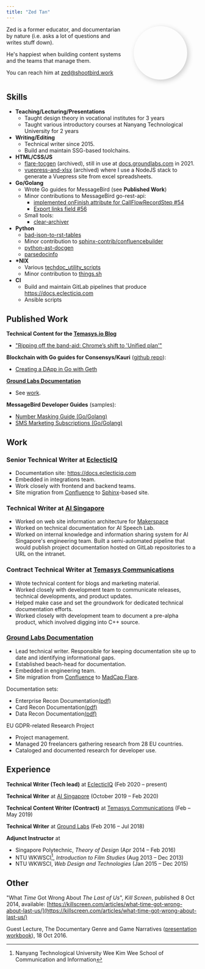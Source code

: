 ```yaml
---
title: "Zed Tan"
---
```

<style>
.this-is-zed {
display: inline-block;
vertical-align: top;
width:10em;
height:10em;
border-radius:50%;
-webkit-border-radius:50%;
-moz-border-radius:50%;
overflow:hidden;
  transition-property:box-shadow;
  transition-duration:300ms;
  box-shadow: 0.3em 0.3em 1em hsla(0,100%,0%,.2);
  -moz-box-shadow: 0.3em 0.3em 1em hsla(0,100%,0%,.2);
  -webkit-box-shadow: 0.3em 0.3em 1em hsla(0,100%,0%,.2);
}
.this-is-zed:hover {
  box-shadow: 0.3em 0.3em 1em hsla(0,100%,0%,.4);
  -moz-box-shadow: 0.3em 0.3em 1em hsla(0,100%,0%,.4);
  -webkit-box-shadow: 0.3em 0.3em 1em hsla(0,100%,0%,.4);
}
.this-is-zed>img{
  width:100%;
}
.cvDescription{
  vertical-align: top;
  display: inline-block;
  width: 60%;
  margin-right: 2em;
}
@media only screen and (max-width: 532px) {
  .cvDescription {
    width: 100%;
  }
}
</style>
<div class="cvHeader">
<div class="cvDescription">
Zed is a former educator, and documentarian by nature (i.e. asks a lot of questions and writes stuff down).

He's happiest when building content systems and the teams that manage them.

You can reach him at [zed@shootbird.work](mailto:zed@shootbird.work)
</div>
<div class="this-is-zed">
<a href="mailto:zed@shootbird.work" alt="zed@shootbird.work"><img src="/images/zed.jpg" /></a>
</div>
</div>

## Skills

- **Teaching/Lecturing/Presentations**
  - Taught design theory in vocational institutes for 3 years
  - Taught various introductory courses at Nanyang Technological University for 2 years
- **Writing/Editing**
  - Technical writer since 2015.
  - Build and maintain SSG-based toolchains.
- **HTML/CSS/JS**
  - [flare-tocgen](https://github.com/zeddee/flare-tocgen)
    (archived), still in use at
    [docs.groundlabs.com](https://www.groundlabs.com/documentation/er/Content/Release-Notes.html)
    in 2021.
  - [vuepress-and-xlsx](https://github.com/zeddee/vuepress-and-xlsx)
    (archived) where I use a NodeJS stack
    to generate a Vuepress site from excel spreadsheets.
- **Go/Golang**
  - Wrote Go guides for MessageBird (see **Published Work**)
  - Minor contributions to MessageBird go-rest-api:
    - [implemented onFinish attribute for CallFlowRecordStep #54](https://github.com/messagebird/go-rest-api/pull/54)
    - [Export links field #56](https://github.com/messagebird/go-rest-api/pull/56)
  - Small tools:
    - [clear-archiver](https://github.com/zeddee/clear-archiver)
- **Python**
  - [bad-json-to-rst-tables](https://github.com/zeddee/bad-json-to-rst-tables)
  - Minor contribution to [sphinx-contrib/confluencebuilder](https://github.com/sphinx-contrib/confluencebuilder/pull/414)
  - [python-ast-docgen](https://github.com/zeddee/python-ast-docgen)
  - [parsedocinfo](https://github.com/zeddee/parsedocinfo)
- **\*NIX**
  - Various [techdoc_utility_scripts](https://github.com/zeddee/techdocs_utility_scripts)
  - Minor contribution to [things.sh](https://github.com/AlexanderWillner/things.sh/pull/1)
- **CI**
  - Build and maintain GitLab pipelines that produce https://docs.eclecticiq.com
  - Ansible scripts



## Published Work

**Technical Content for the [Temasys.io Blog](https://temasys.io)**

- ["Ripping off the band-aid: Chrome’s shift to 'Unified plan'"](https://temasys.io/ripping-off-the-band-aid-chromes-shift-to-unified-plan/)

**Blockchain with Go guides for Consensys/Kauri** ([github repo](https://github.com/kauri-io/Content/tree/master/Go/write-basic-quiz-dapp-in-go/quiz-dapp)):

- [Creating a DApp in Go with Geth](https://kauri.io/#collections/A%20Hackathon%20Survival%20Guide/creating-a-dapp-in-go-with-geth/)


[**Ground Labs Documentation**](https://docs.groundlabs.com/)

- See [work](#work).


**MessageBird Developer Guides** (samples):

- [Number Masking Guide (Go/Golang)](https://github.com/messagebirdguides/masked-numbers-guide-go)
- [SMS Marketing Subscriptions (Go/Golang)](https://github.com/messagebirdguides/subscriptions-guide-go)

## Work

### **Senior Technical Writer** at [EclecticIQ](https://docs.eclecticiq.com)

* Documentation site: https://docs.eclecticiq.com
* Embedded in integrations team.
* Work closely with frontend and backend teams.
* Site migration from
  [Confluence](https://www.atlassian.com/software/confluence)
  to [Sphinx](https://www.sphinx-doc.org)-based site.

### **Technical Writer** at [AI Singapore](https://www.aisingapore.org)

* Worked on web site information architecture for [Makerspace](https://makerspace.aisingapore.org)
* Worked on technical documentation for AI Speech Lab.
* Worked on internal knowledge and information sharing system for AI Singapore's engineering team.
Built a semi-automated pipeline that would publish project documentation hosted on GitLab repositories
to a URL on the intranet.

### **Contract Technical Writer** at [Temasys Communications](https://temasys.io)

* Wrote technical content for blogs and marketing material.
* Worked closely with development team to communicate releases, technical developments, and product updates.
* Helped make case and set the groundwork for dedicated technical documentation efforts.
* Worked closely with development team to document a pre-alpha product, which involved digging into C++ source.

### [**Ground Labs Documentation**](https://docs.groundlabs.com/)

* Lead technical writer. Responsible for keeping documentation site up to date and identifying informational gaps.
* Established beach-head for documentation.
* Embedded in engineering team.
* Site migration from [Confluence](https://www.atlassian.com/software/confluence) to [MadCap Flare](https://www.madcapsoftware.com/products/flare/).

Documentation sets:

- Enterprise Recon Documentation[(pdf)](/pdfs/ER-2.0.26-documentation.pdf)
- Card Recon Documentation[(pdf)](/pdfs/CR-2.0.25-documentation.pdf)
- Data Recon Documentation[(pdf)](/pdfs/DR-2.0.25-documentation.pdf)

EU GDPR-related Research Project

* Project management.
* Managed 20 freelancers gathering research from 28 EU countries.
* Cataloged and documented research for developer use.

## Experience

**Technical Writer (Tech lead)** at [EclecticIQ](https://ecelcticiq.com) (Feb 2020 – present)

**Technical Writer** at [AI Singapore](https://aisingapore.org) (October 2019 – Feb 2020)

**Technical Content Writer (Contract)** at [Temasys Communications](https://temasys.io) (Feb – May 2019)

**Technical Writer** at [Ground Labs](https://groundlabs.com) (Feb 2016 – Jul 2018)

**Adjunct Instructor** at

* Singapore Polytechnic, _Theory of Design_ (Apr 2014 – Feb 2016)
* NTU WKWSCI[^1], _Introduction to Film Studies_ (Aug 2013 – Dec 2013)
* NTU WKWSCI, _Web Design and Technologies_ (Jan 2015 – Dec 2015)

[^1]: Nanyang Technological University Wee Kim Wee School of Communication and Information

## Other

"What _Time_ Got Wrong About _The Last of Us_", _Kill Screen_, published 8 Oct 2014, available: [https://killscreen.com/articles/what-time-got-wrong-about-last-us/](https://killscreen.com/articles/what-time-got-wrong-about-last-us/)

Guest Lecture, The Documentary Genre and Game Narratives ([presentation workbook](/pdfs/CS4026-Documentaries-Games-and-Narratives.pdf)), 18 Oct 2016.
